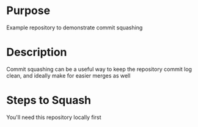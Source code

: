 # Purpose

Example repository to demonstrate commit squashing

# Description

Commit squashing can be a useful way to keep the repository commit log clean, and ideally make for easier merges as well

# Steps to Squash

You'll need this repository locally first
